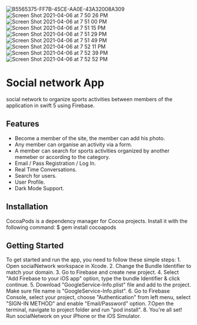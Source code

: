 ![B5565375-FF7B-45CE-AA0E-43A32008A309](https://user-images.githubusercontent.com/72575561/124677916-720bd600-de8f-11eb-86e1-352bc2860716.png)
![Screen Shot 2021-04-06 at 7 50 26 PM](https://user-images.githubusercontent.com/72575561/124677493-a206a980-de8e-11eb-97da-0b6776d58915.png)
![Screen Shot 2021-04-06 at 7 51 00 PM](https://user-images.githubusercontent.com/72575561/124677494-a29f4000-de8e-11eb-8bb7-8049ebfe0a64.png)
![Screen Shot 2021-04-06 at 7 51 15 PM](https://user-images.githubusercontent.com/72575561/124677495-a29f4000-de8e-11eb-8759-d192ba9c08ce.png)
![Screen Shot 2021-04-06 at 7 51 29 PM](https://user-images.githubusercontent.com/72575561/124677496-a29f4000-de8e-11eb-8d1a-f5173f3b1fd0.png)
![Screen Shot 2021-04-06 at 7 51 49 PM](https://user-images.githubusercontent.com/72575561/124677497-a29f4000-de8e-11eb-81f2-4e781dc1e857.png)
![Screen Shot 2021-04-06 at 7 52 11 PM](https://user-images.githubusercontent.com/72575561/124677499-a337d680-de8e-11eb-825e-79d9aa92649b.png)
![Screen Shot 2021-04-06 at 7 52 39 PM](https://user-images.githubusercontent.com/72575561/124677502-a337d680-de8e-11eb-8a19-1b69c05aeb3b.png)
![Screen Shot 2021-04-06 at 7 52 52 PM](https://user-images.githubusercontent.com/72575561/124677503-a337d680-de8e-11eb-8b87-d01ca93ca980.png)

# Social network App

social network to organize sports activities between members of the application in swift 5 using Firebase.

## Features
- Become a member of the site, the member can add his photo.
- Any member can organise an activity via a form.
- A member can search for sports activities organized by another memeber or according to the category.
- Email / Pass Registration / Log In.
- Real Time Conversations.
- Search for users.
- User Profile.
- Dark Mode Support.

## Installation

CocoaPods is a dependency manager for Cocoa projects. Install it with the following command:
$ gem install cocoapods

## Getting Started

To get started and run the app, you need to follow these simple steps:
        1. Open socialNetwork workspace in Xcode.
        2. Change the Bundle Identifier to match your domain.
        3. Go to Firebase and create new project.
        4. Select "Add Firebase to your iOS app" option, type the bundle Identifier & click continue.
        5. Download "GoogleService-Info.plist" file and add to the project. Make sure file name is "GoogleService-Info.plist".
        6. Go to Firebase Console, select your project, choose "Authentication" from left menu, select "SIGN-IN METHOD" and enable "Email/Password" option.
        7.Open the terminal, navigate to project folder and run "pod install".
        8. You're all set! Run socialNetwork on your iPhone or the iOS Simulator.
